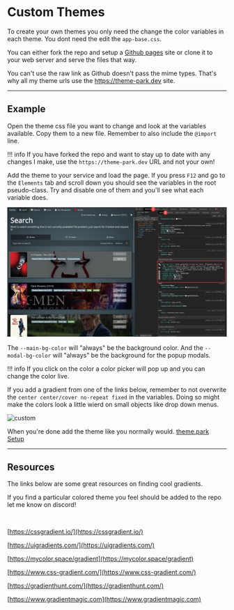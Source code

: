 # Custom Themes

To create your own themes you only need the change the color variables in each theme. You dont need the edit the `app-base.css`.

You can either fork the repo and setup a [Github pages](https://pages.github.com/) site or clone it to your web server and serve the files that way.

You can't use the raw link as Github doesn't pass the mime types. That's why all my theme urls use the https://theme-park.dev site.

***

## Example

Open the theme css file you  want to change and look at the variables available.
Copy them to a new file. Remember to also include the `@import` line.

!!! info
    If you have forked the repo and want to stay up to date with any changes I make, use the `https://theme-park.dev` URL and not your own!

Add the theme to your service and load the page.
If you press `F12` and go to the `Elements` tab and scroll down you should see the variables in the root pseudo-class.
Try and disable one of them and you'll see what each variable does.

![custom](/site_assets/custom_themes.png)

The `--main-bg-color` will "always" be the  background color.
And the `--modal-bg-color` will "always" be the background for the popup modals.

!!! info
    If you click on the color a color picker will pop up and you can change the color live.

If you add a gradient from one of the links below, remember to not overwrite the `center center/cover no-repeat fixed` in the variables. Doing so might make the colors look a little wierd on small objects like drop down menus.

![custom](/site_assets/custom_themes.gif)

When you're done add the theme like you normally would.
[theme.park Setup](/setup)

***

## Resources

The links below are some great resources on finding cool gradients.

If you find a particular colored theme you feel should be added to the repo let me know on discord!

<a href="https://discord.gg/HM5uUKU" rel="noopener"><img class="alignnone" title="theme.park!" src="https://img.shields.io/badge/chat-Discord-blue.svg?style=for-the-badge&logo=discord" alt="" height="37" /></a>

[https://cssgradient.io/](https://cssgradient.io/)

[https://uigradients.com/](https://uigradients.com/)

[https://mycolor.space/gradient](https://mycolor.space/gradient)

[https://www.css-gradient.com/](https://www.css-gradient.com/)

[https://gradienthunt.com/](https://gradienthunt.com/)

[https://www.gradientmagic.com](https://www.gradientmagic.com)
